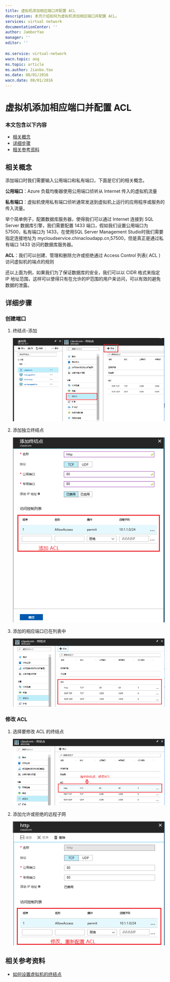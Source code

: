 ```yaml
---
title: 虚拟机添加相应端口并配置 ACL
description: 本页介绍如何为虚拟机添加相应端口并配置 ACL。
services: virtual network
documentationCenter: ''
author: JamborYao
manager: ''
editor: ''

ms.service: virtual-network
wacn.topic: aog
ms.topic: article
ms.author: Jianbo.Yao
ms.date: 08/01/2016
wacn.date: 08/01/2016
---
```


# 虚拟机添加相应端口并配置 ACL

### 本文包含以下内容
- [相关概念](#concept)
- [详细步骤](#detail)
- [相关参考资料](#resource)

## <a id="concept"></a>相关概念

添加端口时我们需要输入公用端口和私有端口，下面是它们的相关概念。

**公用端口**：Azure 负载均衡器使用公用端口侦听从 Internet 传入的虚拟机流量

**私有端口**：虚拟机使用私有端口侦听通常发送到虚拟机上运行的应用程序或服务的传入流量。

举个简单例子，配置数据库服务器，使得我们可以通过 Internet 连接到 SQL Server 数据库引擎，我们需要配置 1433 端口，假如我们设置公用端口为 57500，私有端口为 1433，在使用SQL Server Management Studio时我们需要指定连接地址为 mycloudservice.chinacloudapp.cn,57500，但是真正是通过私有端口 1433 访问的数据库服务器。

**ACL**：我们可以创建、管理和删除允许或拒绝通过 Access Control 列表( ACL )访问虚拟机的端点的规则

还以上面为例，如果我们为了保证数据库的安全，我们可以以 CIDR 格式来指定 IP 地址范围，这样可以使得只有在允许的IP范围的用户来访问，可以有效的避免数据的泄露。

## <a id="detail"></a>详细步骤

### 创建端口

1. 终结点-添加

    ![](./media/aog-virtual-network-add-endpoint-and-acl/endpoint_list.PNG)

2. 添加独立终结点

    ![](./media/aog-virtual-network-add-endpoint-and-acl/add_endpoint.PNG) 

3. 添加的相应端口已在列表中

    ![](./media/aog-virtual-network-add-endpoint-and-acl/endpoint_result_list.PNG)

### 修改 ACL

1. 选择要修改 ACL 的终结点

    ![](./media/aog-virtual-network-add-endpoint-and-acl/select_endpoint.PNG)

2. 添加允许或拒绝的远程子网

    ![](./media/aog-virtual-network-add-endpoint-and-acl/edit_acl.PNG)

## <a id="resource"></a>相关参考资料

- [如何设置虚拟机的终结点](https://docs.azure.cn/virtual-machines/windows/classic/setup-endpoints)